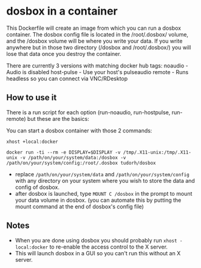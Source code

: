 # dosbox in a container

This Dockerfile will create an image from which you can run a dosbox container.
The dosbox config file is located in the /root/.dosbox/ volume, and the /dosbox volume will be where you write your data.
If you write anywhere but in those two directory (/dosbox and /root/.dosbox/) you will lose that data once you destroy the container.

There are currently 3 versions with matching docker hub tags:
 noaudio - Audio is disabled
 host-pulse - Use your host's pulseaudio 
 remote - Runs headless so you can connect via VNC/RDesktop

## How to use it

There is a run script for each option (run-noaudio, run-hostpulse, run-remote) but these are the basics:
 
You can start a dosbox container with those 2 commands:

``` xhost +local:docker ```

``` docker run -ti --rm -e DISPLAY=$DISPLAY -v /tmp/.X11-unix:/tmp/.X11-unix -v /path/on/your/system/data:/dosbox -v /path/on/your/system/config:/root/.dosbox tudorh/dosbox ```

- replace ``` /path/on/your/system/data ``` and ``` /path/on/your/system/config ``` with any directory on your system where you wish to store the data and config of dosbox.
- after dosbox is launched, type ``` MOUNT C /dosbox ``` in the prompt to mount your data volume in dosbox. (you can automate this by putting the mount command at the end of dosbox's config file)

## Notes
- When you are done using dosbox you should probably run ``` xhost -local:docker ``` to re-enable the access control to the X server.
- This will launch dosbox in a GUI so you can't run this without an X server.
